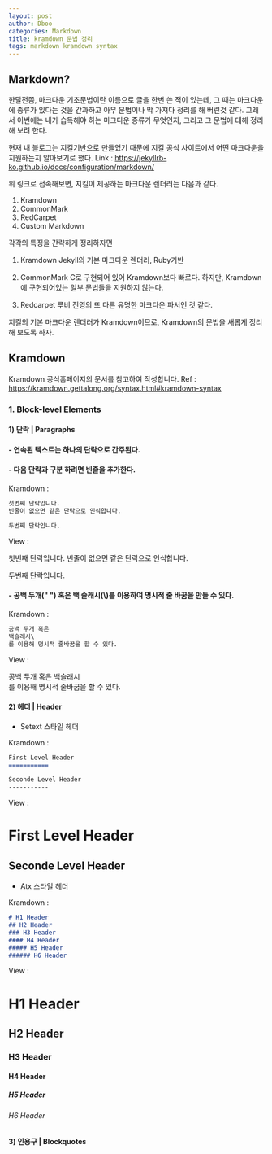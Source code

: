 ```yaml
---
layout: post
author: Dboo
categories: Markdown
title: kramdown 문법 정리
tags: markdown kramdown syntax
---
```


## Markdown?
한달전쯤, 마크다운 기초문법이란 이름으로 글을 한번 쓴 적이 있는데, 그 때는 마크다운에 종류가 있다는 것을 간과하고 아무 문법이나 막 가져다 정리를 해 버린것 같다.
그래서 이번에는 내가 습득해야 하는 마크다운 종류가 무엇인지, 그리고 그 문법에 대해 정리해 보려 한다.

현재 내 블로그는 지킬기반으로 만들었기 때문에 지킬 공식 사이트에서 어떤 마크다운을 지원하는지 알아보기로 했다.
Link : https://jekyllrb-ko.github.io/docs/configuration/markdown/

위 링크로 접속해보면, 지킬이 제공하는 마크다운 렌더러는 다음과 같다.

1. Kramdown
2. CommonMark
3. RedCarpet
4. Custom Markdown

각각의 특징을 간략하게 정리하자면

1. Kramdown
  Jekyll의 기본 마크다운 렌더러, Ruby기반

2. CommonMark
C로 구현되어 있어 Kramdown보다 빠르다.
하지만, Kramdown에 구현되어있는 일부 문법들을 지원하지 않는다.

3. Redcarpet
루비 진영의 또 다른 유명한 마크다운 파서인 것 같다.

지킬의 기본 마크다운 렌더러가 Kramdown이므로, Kramdown의 문법을 새롭게 정리해 보도록 하자.

## Kramdown
Kramdown 공식홈페이지의 문서를 참고하여 작성합니다.
Ref : https://kramdown.gettalong.org/syntax.html#kramdown-syntax

### 1. Block-level Elements

#### 1) 단락 | Paragraphs

#### - 연속된 텍스트는 하나의 단락으로 간주된다.

#### - 다음 단락과 구분 하려면 빈줄을 추가한다.

Kramdown :

~~~markdown
첫번째 단락입니다.
빈줄이 없으면 같은 단락으로 인식합니다.

두번째 단락입니다.
~~~

View :

첫번째 단락입니다.
빈줄이 없으면 같은 단락으로 인식합니다.

두번째 단락입니다.

#### - 공백 두개("  ") 혹은 백 슬래시(\\)를 이용하여 명시적 줄 바꿈을 만들 수 있다.

Kramdown :

~~~markdown
공백 두개 혹은
백슬래시\
를 이용해 명시적 줄바꿈을 할 수 있다.
~~~

View :

공백 두개 혹은
백슬래시\
를 이용해 명시적 줄바꿈을 할 수 있다.

#### 2) 헤더 | Header

- Setext 스타일 헤더

Kramdown :
~~~markdown
First Level Header
===========

Seconde Level Header
-----------
~~~

View :

First Level Header
===========

Seconde Level Header
-----------

- Atx 스타일 헤더

Kramdown :

~~~markdown
# H1 Header
## H2 Header
### H3 Header
#### H4 Header
##### H5 Header
###### H6 Header
~~~

View :

# H1 Header
## H2 Header
### H3 Header
#### H4 Header
##### H5 Header
###### H6 Header

#### 3) 인용구 | Blockquotes
